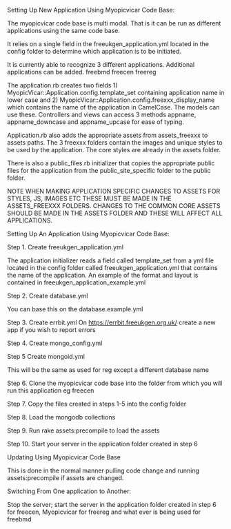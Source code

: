 Setting Up New Application Using Myopicvicar Code Base:

The myopicvicar code base is multi modal. That is it can be run as different applications using the same code base.

It relies on a single field in the freeukgen_application.yml located in the config folder to determine which application is to be initiated.

It is currently able to recognize 3 different applications. Additional applications can be added.
  freebmd
  freecen
  freereg

The application.rb creates two fields 1) MyopicVicar::Application.config.template_set containing application name in lower case and 2) MyopicVicar::Application.config.freexxx_display_name which contains the name of the application in CamelCase. The models can use these. Controllers and views can access 3 methods appname, appname_downcase and appname_upcase for ease of typing.

Application.rb also adds the appropriate assets from assets_freexxx to assets paths. The 3 freexxx folders contain the images and unique styles to be used by the application. The core styles are already in the assets folder.

There is also a public_files.rb initializer that copies the appropriate public files for the application from the public_site_specific folder to the public folder.

NOTE WHEN MAKING APPLICATION SPECIFIC CHANGES TO ASSETS FOR STYLES, JS, IMAGES ETC THESE MUST BE MADE IN THE ASSETS_FREEXXX FOLDERS. CHANGES TO THE COMMON CORE ASSETS SHOULD BE MADE IN THE ASSETS FOLDER AND THESE WILL AFFECT ALL APPLICATIONS.


Setting Up An Application Using Myopicvicar Code Base:

Step 1. Create freeukgen_application.yml

The application initializer reads a field called template_set from a yml file located in the config folder called freeukgen_application.yml that contains the name of the application. An example of the format and layout is contained in freeukgen_application_example.yml


Step 2. Create database.yml

  You can base this on the database.example.yml

Step 3. Create errbit.yml
  On https://errbit.freeukgen.org.uk/ create a new app if you wish to report errors

Step 4. Create mongo_config.yml

Step 5 Create mongoid.yml

This will be the same as used for reg except a different database name

Step 6. Clone the myopicvicar code base
 into the folder from which you will run this application eg freecen

Step 7. Copy the files created in steps 1-5 into the config folder

Step 8. Load the mongodb collections

Step 9. Run rake assets:precompile to load the assets

Step 10. Start your server in the application folder created in step 6

Updating Using Myopicvicar Code Base

This is done in the normal manner pulling code change and running assets:precompile if assets are changed.

Switching From One application to Another:

Stop the server; start the server in the application folder created in step 6 for freecen, Myopicvicar for freereg and what ever is being used for freebmd
